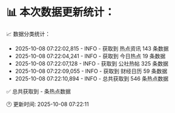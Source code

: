 📊 本次数据更新统计：
==========================

📈 数据分类统计：
- 2025-10-08 07:22:02,815 - INFO - 获取到 热点资讯 143 条数据
- 2025-10-08 07:22:04,241 - INFO - 获取到 今日热点 19 条数据
- 2025-10-08 07:22:07,128 - INFO - 获取到 公社热帖 325 条数据
- 2025-10-08 07:22:09,055 - INFO - 获取到 财经日历 59 条数据
- 2025-10-08 07:22:10,894 - INFO - 总共获取到 546 条热点数据

✅ 总共获取到 - 条热点数据

🕐 更新时间: 2025-10-08 07:22:11
